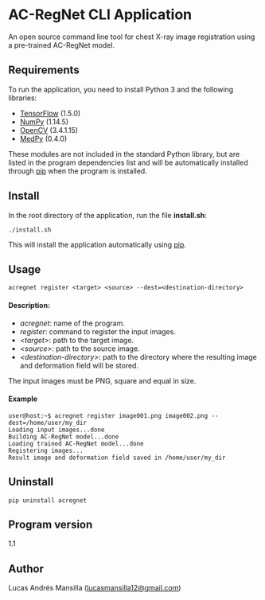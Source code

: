 # AC-RegNet CLI Application
An open source command line tool for chest X-ray image registration using a pre-trained AC-RegNet model.

## Requirements
To run the application, you need to install Python 3 and the following libraries: 
- [TensorFlow](https://www.tensorflow.org/) (1.5.0)
- [NumPy](http://www.numpy.org/) (1.14.5)
- [OpenCV](https://opencv.org/) (3.4.1.15)
- [MedPy](https://loli.github.io/medpy/) (0.4.0)

These modules are not included in the standard Python library, but are listed in the program dependencies list and will be automatically installed through [pip](https://pip.pypa.io/en/stable/) when the program is installed.

## Install
In the root directory of the application, run the file **install.sh**:
```
./install.sh
```
This will install the application automatically using [pip](https://pip.pypa.io/en/stable/).

## Usage
```
acregnet register <target> <source> --dest=<destination-directory>
```

#### Description:
- *acregnet*: name of the program.
- *register*: command to register the input images.
- *&lt;target&gt;*: path to the target image.
- *&lt;source&gt;*: path to the source image. 
- *&lt;destination-directory&gt;*: path to the directory where the resulting image and deformation field will be stored.

The input images must be PNG, square and equal in size.

#### Example
```
user@host:~$ acregnet register image001.png image002.png --dest=/home/user/my_dir
Loading input images...done
Building AC-RegNet model...done
Loading trained AC-RegNet model...done
Registering images...
Result image and deformation field saved in /home/user/my_dir
```

## Uninstall
```
pip uninstall acregnet
```

## Program version
1.1

## Author
Lucas Andrés Mansilla (lucasmansilla12@gmail.com)
